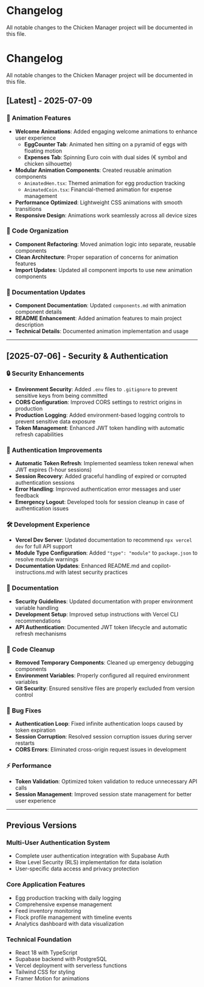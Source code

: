 # Changelog

All notable changes to the Chicken Manager project will be documented in this file.

# Changelog

All notable changes to the Chicken Manager project will be documented in this file.

## [Latest] - 2025-07-09

### 🎨 Animation Features
- **Welcome Animations**: Added engaging welcome animations to enhance user experience
  - **EggCounter Tab**: Animated hen sitting on a pyramid of eggs with floating motion
  - **Expenses Tab**: Spinning Euro coin with dual sides (€ symbol and chicken silhouette)
- **Modular Animation Components**: Created reusable animation components
  - `AnimatedHen.tsx`: Themed animation for egg production tracking
  - `AnimatedCoin.tsx`: Financial-themed animation for expense management
- **Performance Optimized**: Lightweight CSS animations with smooth transitions
- **Responsive Design**: Animations work seamlessly across all device sizes

### 🧹 Code Organization
- **Component Refactoring**: Moved animation logic into separate, reusable components
- **Clean Architecture**: Proper separation of concerns for animation features
- **Import Updates**: Updated all component imports to use new animation components

### 📝 Documentation Updates
- **Component Documentation**: Updated `components.md` with animation component details
- **README Enhancement**: Added animation features to main project description
- **Technical Details**: Documented animation implementation and usage

---

## [2025-07-06] - Security & Authentication

### 🔒 Security Enhancements
- **Environment Security**: Added `.env` files to `.gitignore` to prevent sensitive keys from being committed
- **CORS Configuration**: Improved CORS settings to restrict origins in production
- **Production Logging**: Added environment-based logging controls to prevent sensitive data exposure
- **Token Management**: Enhanced JWT token handling with automatic refresh capabilities

### 🚀 Authentication Improvements
- **Automatic Token Refresh**: Implemented seamless token renewal when JWT expires (1-hour sessions)
- **Session Recovery**: Added graceful handling of expired or corrupted authentication sessions
- **Error Handling**: Improved authentication error messages and user feedback
- **Emergency Logout**: Developed tools for session cleanup in case of authentication issues

### 🛠️ Development Experience
- **Vercel Dev Server**: Updated documentation to recommend `npx vercel dev` for full API support
- **Module Type Configuration**: Added `"type": "module"` to `package.json` to resolve module warnings
- **Documentation Updates**: Enhanced README.md and copilot-instructions.md with latest security practices

### 📝 Documentation
- **Security Guidelines**: Updated documentation with proper environment variable handling
- **Development Setup**: Improved setup instructions with Vercel CLI recommendations
- **API Authentication**: Documented JWT token lifecycle and automatic refresh mechanisms

### 🧹 Code Cleanup
- **Removed Temporary Components**: Cleaned up emergency debugging components
- **Environment Variables**: Properly configured all required environment variables
- **Git Security**: Ensured sensitive files are properly excluded from version control

### 🔧 Bug Fixes
- **Authentication Loop**: Fixed infinite authentication loops caused by token expiration
- **Session Corruption**: Resolved session corruption issues during server restarts
- **CORS Errors**: Eliminated cross-origin request issues in development

### ⚡ Performance
- **Token Validation**: Optimized token validation to reduce unnecessary API calls
- **Session Management**: Improved session state management for better user experience

---

## Previous Versions

### Multi-User Authentication System
- Complete user authentication integration with Supabase Auth
- Row Level Security (RLS) implementation for data isolation
- User-specific data access and privacy protection

### Core Application Features
- Egg production tracking with daily logging
- Comprehensive expense management
- Feed inventory monitoring
- Flock profile management with timeline events
- Analytics dashboard with data visualization

### Technical Foundation
- React 18 with TypeScript
- Supabase backend with PostgreSQL
- Vercel deployment with serverless functions
- Tailwind CSS for styling
- Framer Motion for animations
